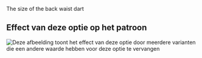 The size of the back waist dart

## Effect van deze optie op het patroon

![Deze afbeelding toont het effect van deze optie door meerdere varianten die een andere waarde hebben voor deze optie te vervangen](breanna_waistdartsize_sample.svg "Effect van deze optie op het patroon")
